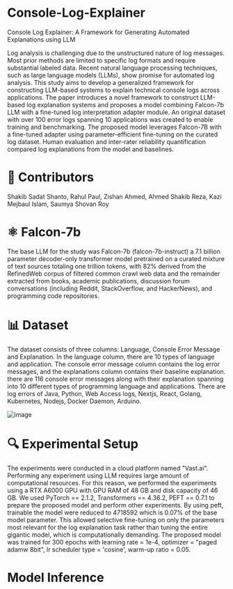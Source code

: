 # Console-Log-Explainer
Console Log Explainer: A Framework for Generating Automated Explanations using LLM

Log analysis is challenging due to the unstructured nature of log messages. Most prior methods are limited to specific log formats and require substantial labeled data. Recent natural language processing techniques, such as large language models (LLMs), show promise for automated log analysis. This study aims to develop a generalized framework for constructing LLM-based systems to explain technical console logs across applications. The paper introduces a novel framework to construct LLM-based log explanation systems and proposes a model combining Falcon-7b LLM with a fine-tuned log interpretation adapter module. An original dataset with over 100 error logs spanning 10 applications was created to enable training and benchmarking. The proposed model leverages Falcon-7B with a fine-tuned adapter using parameter-efficient fine-tuning on the curated log dataset. Human evaluation and inter-rater reliability quantification compared log explanations from the model and baselines.

# 📝 Contributors
Shakib Sadat Shanto, Rahul Paul, Zishan Ahmed, Ahmed Shakib Reza, Kazi Mejbaul Islam, Saumya Shovan Roy

# ⚛️ Falcon-7b
The base LLM for the study was Falcon-7b (falcon-7b-instruct) a 7.1 billion parameter decoder-only transformer model pretrained on a curated mixture of text sources totaling one trillion tokens, with 82\% derived from the RefinedWeb corpus of filtered common crawl web data and the remainder extracted from books, academic publications, discussion forum conversations (including Reddit, StackOverflow, and HackerNews), and programming code repositories.

# 📊 Dataset
The dataset consists of three columns: Language, Console Error Message and Explanation. In the language column, there are 10 types of language and application. The console error message column contains the log error messages, and the explanations column contains their baseline explanation. there are 116 console error messages along with their explanation spanning into 10 different types of programming language and applications. There are log errors of Java, Python, Web Access logs, Nextjs, React, Golang, Kubernetes, Nodejs, Docker Daemon, Arduino.

![image](https://github.com/shakib-sadat/Console-Log-Explainer/assets/62327880/dc3f8d90-0a2f-4c14-a12e-dee91ad1093c)

# 🔍 Experimental Setup
The experiments were conducted in a cloud platform named "Vast.ai". Performing any experiment using LLM requires large amount of computational resources. For this reason, we performed the experiments using a RTX A6000 GPU with GPU RAM of 48 GB and disk capacity of 46 GB. We used PyTorch == 2.1.2, Transformers == 4.36.2, PEFT == 0.7.1 to prepare the proposed model and perform other experiments. By using peft, trainable the model were reduced to 4718592 which is 0.07% of the base model parameter. This allowed selective fine-tuning on only the parameters most relevant for the log explanation task rather than tuning the entire gigantic model, which is computationally demanding. The proposed model was trained for 300 epochs with learning rate = 1e-4, optimizer = "paged adamw 8bit", lr scheduler type = 'cosine', warm-up ratio = 0.05.

# Model Inference
